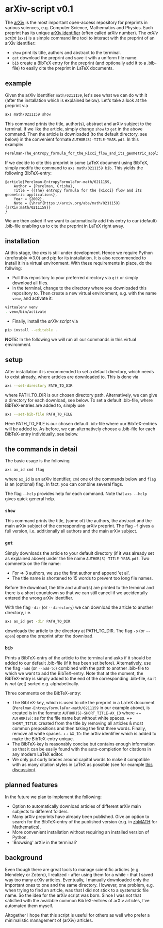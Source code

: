 # arXiv-script v0.1
The [arXiv](www.arxiv.org) is the most important open-access repository for preprints in various sciences, e.g. Computer Science, Mathematics and Physics. Each preprint has its unique [arXiv identifier](https://arxiv.org/help/arxiv_identifier) (often called arXiv number). The _arXiv script_ (`axs`) is a simple command line tool to interact with the preprint of an arXiv identifier:

- `show` print its title, authors and abstract to the terminal.
- `get` download the preprint and save it with a uniform file name.
- `bib` create a BibTeX entry for the preprint (and optionally add it to a .bib-file) to easily cite the preprint in LaTeX documents.

## example
Given the arXiv identifier `math/0211159`, let's see what we can do with it (after the installation which is explained below). Let's take a look at the preprint via
```bash
axs math/0211159 show
```
This command prints the title, author(s), abstract and arXiv subject to the terminal. If we like the article, simply change `show` to `get` in the above command. 
Then the article is downloaded (to the default directory, see below) in the convenient formate `AUTHOR(S)-TITLE-YEAR.pdf`. In this example:
```bash
Perelman-The_entropy_formula_for_the_Ricci_flow_and_its_geometric_applications-2002.pdf
```
If we decide to cite this preprint in some LaTeX document using BibTeX, simply modify the command to `axs math/0211159 bib`.
This yields the following BibTeX-entry:
```
@article{Perelman-EntropyFormulaFor-math/0211159,
	Author = {Perelman, Grisha},
	Title = {{The} entropy formula for the {Ricci} flow and its geometric applications},
	Year = {2002},
	Note = {\href{https://arxiv.org/abs/math/0211159}{arXiv:math/0211159}}
}
```
We are then asked if we want to automatically add this entry to our (default) .bib-file enabling us to cite the preprint in LaTeX right away. 

## installation
At this stage, the _axs_ is still under development. Hence we require Python (preferably =>3.0) and pip for its installation. It is also recommended to install it in a virtual environment. With these requirements in place, do the follwing: 

- Pull this repository to your preferred directory via `git` or simply download all files. 
- In the terminal, change to the directory where you downloaded this repository to. Then create a new virtual environment, e.g. with the name `venv`, and activate it:
```bash
virtualenv venv
. venv/bin/activate
```
- Finally, install the _arXiv script_ via
```bash
pip install --editable . 
```
**NOTE:** In the following we will run all our commands in this virtual environment. 

## setup
After installation it is recommended to set a default directory, which needs to exist already, where articles are downloaded to. This is done via 
```bash 
axs --set-directory PATH_TO_DIR
```
where PATH_TO_DIR is our chosen directory path. Alternatively, we can give a directory for each download, see below. To set a default .bib-file, where BibTeX-entries are added to, simply use
```bash
axs --set-bib-file PATH_TO_FILE
```
Here PATH_TO_FILE is our chosen default .bib-file where our BibTeX-entries will be added to. As before, we can alternatively choose a .bib-file for each BibTeX-entry individually, see below.

## the commands in detail
The basic usage is the following 
```bash
axs ax_id cmd flag
```
where `ax_id` is an arXiv identifier, `cmd` one of the commands below and `flag` is an (optional) flag. In fact, you can combine several flags. 

The flag `--help` provides help for each command. Note that `axs --help` gives quick general help. 

### `show`
This command prints the title, (some of) the authors, the abstract and the main arXiv subject of the corresponding arXiv preprint. The flag `-f` gives a full version, i.e. additionally all authors and the main arXiv subject. 

### `get`
Simply downloads the article to your default directory (if it was already set as explained above) under the file name `AUTHOR(S)-TITLE-YEAR.pdf`. Two comments on the file name: 

+ For => 3 authors, we use the first author and append 'et al'. 
+ The title name is shortened to 15 words to prevent too long file names. 

Before the download, the title and author(s) are printed to the terminal and there is a short countdown so that we can still cancel if we accidentally entered the wrong arXiv identifier. 

With the flag `-dir` (or `--directory`) we can download the article to another directory, i.e. 
```bash
axs ax_id get -dir PATH_TO_DIR
```
downloads the article to the directory at PATH_TO_DIR. 
The flag `-o` (or `--open`) opens the preprint after the download. 

### `bib`
Prints a BibTeX-entry of the article to the terminal and asks if it should be added to our default .bib-file (if it has been set before). Alternatively, use the flag `-add` (or `--add-to`) combined with the path to another .bib-file to which we want to add the BibTeX-entry. Note that at the moment, the BibTeX-entry is simply added to the end of the corresponding .bib-file, so it is _not_ (yet) sorted e.g. alphabetically.

Three comments on the BibTeX-entry: 
+ The BibTeX-key, which is used to cite the preprint in a LaTeX document (`Perelman-EntropyFormulaFor-math/0211159` in our example above), is created is in the formate `AUTHOR(S)-SHORT_TITLE-AX_ID` where
++ `AUTHOR(S)`: as for the file name but without white spaces.
++ `SHORT_TITLE`: created from the title by removing all articles & most common prepositions and then taking the first three words. Finally, remove all white spaces. 
++ `AX_ID`: the arXiv identifier which is added to make the BibTeX-entry unique. 
+ The BibTeX-key is reasonably concise but contains enough information so that it can be easily found with the auto-completion for citations in any modern LaTeX editor. 
+ We only put curly braces around capital words to make it compatible with as many citation styles in LaTeX as possible (see for example [this discussion](https://tex.stackexchange.com/questions/10772/bibtex-loses-capitals-when-creating-bbl-file)). 

## planned features
In the future we plan to implement the following:
+ Option to automatically download articles of different arXiv main subjects to different folders. 
+ Many arXiv preprints have already been published. Give an option to search for the BibTeX-entry of the published version (e.g. in [zbMATH](https://www.zbmath.org/) for Mathematics). 
+ More convenient installation without requiring an installed version of Python. 
+ 'Browsing' arXiv in the terminal?

## background
Even though there are great tools to manage scientific articles (e.g. Mendeley or Zotero), I realized - after using them for a while - that I saved way too many arXiv articles. Eventually, I manually downloaded only the important ones to one and the same directory. However, one problem, e.g. when trying to find an article, was that I did not stick to a systematic file name. So the idea for the arXiv script was born. 
Since I was not that satisfied with the available common BibTeX-entries of arXiv articles, I've automated them myself.

Altogether I hope that this script is useful for others as well who prefer a minimalistic management of (arXiv) articles. 




